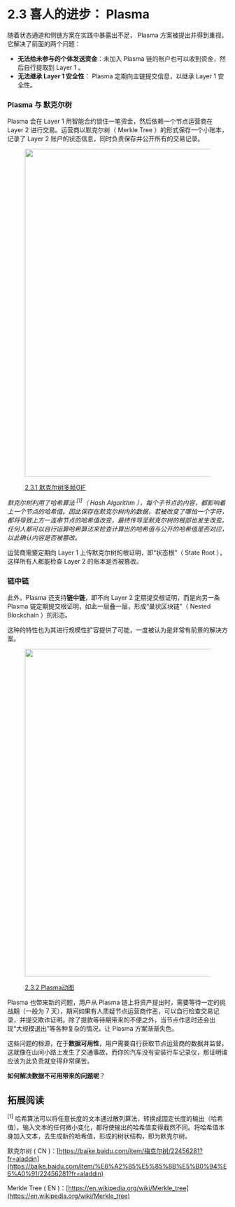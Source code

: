 # 2.3 喜人的进步： Plasma

随着状态通道和侧链方案在实践中暴露出不足， Plasma 方案被提出并得到重视，它解决了前面的两个问题：

- **无法给未参与的个体发送资金**：未加入 Plasma 链的账户也可以收到资金，然后自行提取到 Layer 1 。
- **无法继承 Layer 1 安全性**： Plasma 定期向主链提交信息，以继承 Layer 1 安全性。

### Plasma 与 默克尔树

Plasma 会在 Layer 1 用智能合约锁住一笔资金，然后依赖一个节点运营商在 Layer 2 进行交易。运营商以默克尔树（ Merkle Tree ）的形式保存一个小账本，记录了 Layer 2 账户的状态信息，同时负责保存并公开所有的交易记录。

<figure><img width="750px" src="https://www.notion.so/image/https%3A%2F%2Fs3-us-west-2.amazonaws.com%2Fsecure.notion-static.com%2F12d6d1d5-06d9-4ebd-8f77-8284c98f5c48%2FUntitled.png?id=65bb3b70-8204-4ecf-813a-c3eba06e0c9f\&table=block\&spaceId=b1dd17ad-aa83-4faf-9395-5329c519d830\&width=2000\&userId=e298088e-2c93-42ed-870b-b44d950d1eae\&cache=v2" alt=""/><figcaption><p><a href="https://www.notion.so/image/https%3A%2F%2Fs3-us-west-2.amazonaws.com%2Fsecure.notion-static.com%2F12d6d1d5-06d9-4ebd-8f77-8284c98f5c48%2FUntitled.png?id=65bb3b70-8204-4ecf-813a-c3eba06e0c9f\&table=block\&spaceId=b1dd17ad-aa83-4faf-9395-5329c519d830\&width=2000\&userId=e298088e-2c93-42ed-870b-b44d950d1eae\&cache=v2">2.3.1 默克尔树多帧GIF</a></p></figcaption></figure>

_默克尔树利用了哈希算法 <sup>[1]</sup>（ Hash Algorithm ），每个子节点的内容，都影响着上一个节点的哈希值。因此保存在默克尔树内的数据，若被改变了哪怕一个字符，都将导致上方一连串节点的哈希值改变，最终传导至默克尔树的根部也发生改变。任何人都可以自行运算哈希算法来检查计算出的哈希值与公开的哈希值是否对应，以此确认内容是否被篡改。_

运营商需要定期向 Layer 1 上传默克尔树的根证明，即“状态根”（ State Root ），这样所有人都能检查 Layer 2 的账本是否被篡改。

### 链中链

此外，Plasma 还支持**链中链**，即不向 Layer 2 定期提交根证明，而是向另一条 Plasma 链定期提交根证明，如此一层叠一层，形成“巢状区块链”（ Nested Blockchain ）的形态。

这种的特性也为其进行规模性扩容提供了可能，一度被认为是非常有前景的解决方案。

<figure><img width="750px" src="https://www.notion.so/image/https%3A%2F%2Fs3-us-west-2.amazonaws.com%2Fsecure.notion-static.com%2Fb28d284b-df94-4683-8fd0-f90a1b4c89da%2FUntitled.png?id=299e2912-b95a-47cd-97c7-28e2edc0c15c&table=block&spaceId=b1dd17ad-aa83-4faf-9395-5329c519d830&width=2000&userId=e298088e-2c93-42ed-870b-b44d950d1eae&cache=v2" alt=""/><figcaption><p><a href="https://www.notion.so/image/https%3A%2F%2Fs3-us-west-2.amazonaws.com%2Fsecure.notion-static.com%2Fb28d284b-df94-4683-8fd0-f90a1b4c89da%2FUntitled.png?id=299e2912-b95a-47cd-97c7-28e2edc0c15c&table=block&spaceId=b1dd17ad-aa83-4faf-9395-5329c519d830&width=2000&userId=e298088e-2c93-42ed-870b-b44d950d1eae&cache=v2">2.3.2 Plasma动图</a></p></figcaption></figure>

Plasma 也带来新的问题，用户从 Plasma 链上将资产提出时，需要等待一定的挑战期（一般为 7 天），期间如果有人质疑节点运营商作恶，可以自行检查交易记录，并提交欺诈证明。除了提款等待期带来的不便之外，当节点作恶时还会出现“大规模退出”等各种复杂的情况，让 Plasma 方案渐渐失色。

这些问题的根源，在于**数据可用性**，用户需要自行获取节点运营商的数据并监督。这就像在山间小路上发生了交通事故，而你的汽车没有安装行车记录仪，那证明谁应该为此负责就变得非常痛苦。

**如何解决数据不可用带来的问题呢**？

## 拓展阅读

<sup>[1]</sup> 哈希算法可以将任意长度的文本通过散列算法，转换成固定长度的输出（哈希值）。输入文本的任何微小变化，都将使输出的哈希值变得截然不同。将哈希值本身加入文本，去生成新的哈希值，形成的树状结构，即为默克尔树。

默克尔树 ( CN )：[https://baike.baidu.com/item/梅克尔树/22456281?fr=aladdin](https://baike.baidu.com/item/%E6%A2%85%E5%85%8B%E5%B0%94%E6%A0%91/22456281?fr=aladdin)

Merkle Tree ( EN )：[https://en.wikipedia.org/wiki/Merkle_tree](https://en.wikipedia.org/wiki/Merkle_tree)

